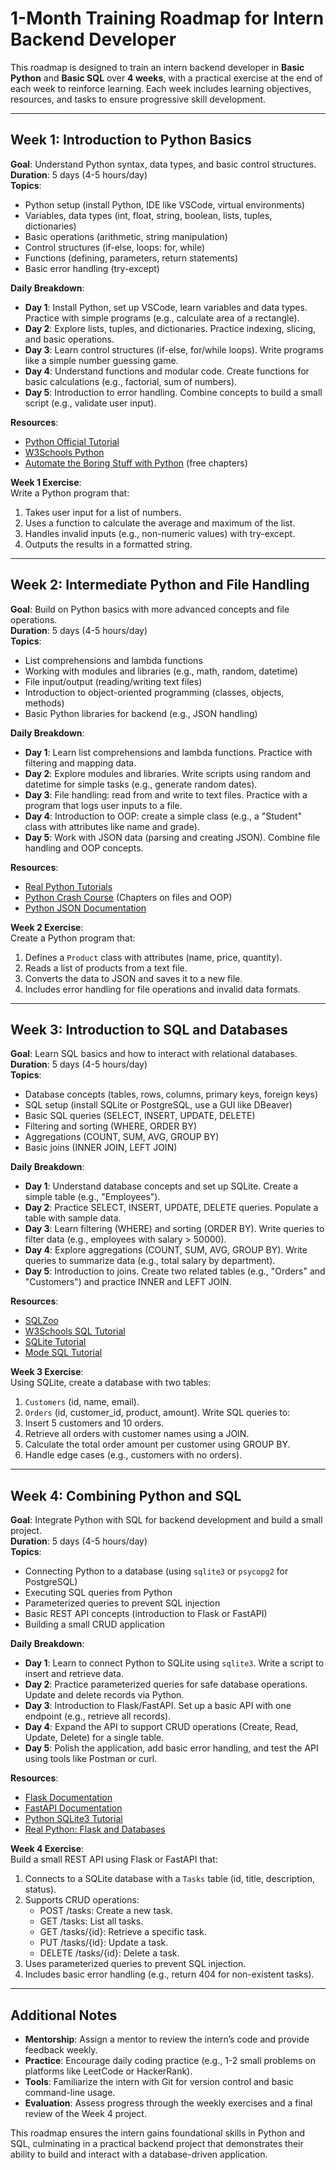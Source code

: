 # 1-Month Training Roadmap for Intern Backend Developer

This roadmap is designed to train an intern backend developer in **Basic Python** and **Basic SQL** over **4 weeks**, with a practical exercise at the end of each week to reinforce learning. Each week includes learning objectives, resources, and tasks to ensure progressive skill development.

---

## Week 1: Introduction to Python Basics

**Goal**: Understand Python syntax, data types, and basic control structures.  
**Duration**: 5 days (4-5 hours/day)  
**Topics**:

- Python setup (install Python, IDE like VSCode, virtual environments)
- Variables, data types (int, float, string, boolean, lists, tuples, dictionaries)
- Basic operations (arithmetic, string manipulation)
- Control structures (if-else, loops: for, while)
- Functions (defining, parameters, return statements)
- Basic error handling (try-except)

**Daily Breakdown**:

- **Day 1**: Install Python, set up VSCode, learn variables and data types. Practice with simple programs (e.g., calculate area of a rectangle).
- **Day 2**: Explore lists, tuples, and dictionaries. Practice indexing, slicing, and basic operations.
- **Day 3**: Learn control structures (if-else, for/while loops). Write programs like a simple number guessing game.
- **Day 4**: Understand functions and modular code. Create functions for basic calculations (e.g., factorial, sum of numbers).
- **Day 5**: Introduction to error handling. Combine concepts to build a small script (e.g., validate user input).

**Resources**:

- [Python Official Tutorial](https://docs.python.org/3/tutorial/)
- [W3Schools Python](https://www.w3schools.com/python/)
- [Automate the Boring Stuff with Python](https://automatetheboringstuff.com/) (free chapters)

**Week 1 Exercise**:  
Write a Python program that:

1. Takes user input for a list of numbers.
2. Uses a function to calculate the average and maximum of the list.
3. Handles invalid inputs (e.g., non-numeric values) with try-except.
4. Outputs the results in a formatted string.

---

## Week 2: Intermediate Python and File Handling

**Goal**: Build on Python basics with more advanced concepts and file operations.  
**Duration**: 5 days (4-5 hours/day)  
**Topics**:

- List comprehensions and lambda functions
- Working with modules and libraries (e.g., math, random, datetime)
- File input/output (reading/writing text files)
- Introduction to object-oriented programming (classes, objects, methods)
- Basic Python libraries for backend (e.g., JSON handling)

**Daily Breakdown**:

- **Day 1**: Learn list comprehensions and lambda functions. Practice with filtering and mapping data.
- **Day 2**: Explore modules and libraries. Write scripts using random and datetime for simple tasks (e.g., generate random dates).
- **Day 3**: File handling: read from and write to text files. Practice with a program that logs user inputs to a file.
- **Day 4**: Introduction to OOP: create a simple class (e.g., a "Student" class with attributes like name and grade).
- **Day 5**: Work with JSON data (parsing and creating JSON). Combine file handling and OOP concepts.

**Resources**:

- [Real Python Tutorials](https://realpython.com/)
- [Python Crash Course](https://www.amazon.com/Python-Crash-Course-Eric-Matthes/dp/1593279280) (Chapters on files and OOP)
- [Python JSON Documentation](https://docs.python.org/3/library/json.html)

**Week 2 Exercise**:  
Create a Python program that:

1. Defines a `Product` class with attributes (name, price, quantity).
2. Reads a list of products from a text file.
3. Converts the data to JSON and saves it to a new file.
4. Includes error handling for file operations and invalid data formats.

---

## Week 3: Introduction to SQL and Databases

**Goal**: Learn SQL basics and how to interact with relational databases.  
**Duration**: 5 days (4-5 hours/day)  
**Topics**:

- Database concepts (tables, rows, columns, primary keys, foreign keys)
- SQL setup (install SQLite or PostgreSQL, use a GUI like DBeaver)
- Basic SQL queries (SELECT, INSERT, UPDATE, DELETE)
- Filtering and sorting (WHERE, ORDER BY)
- Aggregations (COUNT, SUM, AVG, GROUP BY)
- Basic joins (INNER JOIN, LEFT JOIN)

**Daily Breakdown**:

- **Day 1**: Understand database concepts and set up SQLite. Create a simple table (e.g., "Employees").
- **Day 2**: Practice SELECT, INSERT, UPDATE, DELETE queries. Populate a table with sample data.
- **Day 3**: Learn filtering (WHERE) and sorting (ORDER BY). Write queries to filter data (e.g., employees with salary > 50000).
- **Day 4**: Explore aggregations (COUNT, SUM, AVG, GROUP BY). Write queries to summarize data (e.g., total salary by department).
- **Day 5**: Introduction to joins. Create two related tables (e.g., "Orders" and "Customers") and practice INNER and LEFT JOIN.

**Resources**:

- [SQLZoo](https://sqlzoo.net/)
- [W3Schools SQL Tutorial](https://www.w3schools.com/sql/)
- [SQLite Tutorial](https://www.sqlitetutorial.net/)
- [Mode SQL Tutorial](https://mode.com/sql-tutorial/)

**Week 3 Exercise**:  
Using SQLite, create a database with two tables:

1. `Customers` (id, name, email).
2. `Orders` (id, customer_id, product, amount).
Write SQL queries to:
1. Insert 5 customers and 10 orders.
2. Retrieve all orders with customer names using a JOIN.
3. Calculate the total order amount per customer using GROUP BY.
4. Handle edge cases (e.g., customers with no orders).

---

## Week 4: Combining Python and SQL

**Goal**: Integrate Python with SQL for backend development and build a small project.  
**Duration**: 5 days (4-5 hours/day)  
**Topics**:

- Connecting Python to a database (using `sqlite3` or `psycopg2` for PostgreSQL)
- Executing SQL queries from Python
- Parameterized queries to prevent SQL injection
- Basic REST API concepts (introduction to Flask or FastAPI)
- Building a small CRUD application

**Daily Breakdown**:

- **Day 1**: Learn to connect Python to SQLite using `sqlite3`. Write a script to insert and retrieve data.
- **Day 2**: Practice parameterized queries for safe database operations. Update and delete records via Python.
- **Day 3**: Introduction to Flask/FastAPI. Set up a basic API with one endpoint (e.g., retrieve all records).
- **Day 4**: Expand the API to support CRUD operations (Create, Read, Update, Delete) for a single table.
- **Day 5**: Polish the application, add basic error handling, and test the API using tools like Postman or curl.

**Resources**:

- [Flask Documentation](https://flask.palletsprojects.com/)
- [FastAPI Documentation](https://fastapi.tiangolo.com/)
- [Python SQLite3 Tutorial](https://www.sqlitetutorial.net/sqlite-python/)
- [Real Python: Flask and Databases](https://realpython.com/flask-project-python/)

**Week 4 Exercise**:  
Build a small REST API using Flask or FastAPI that:

1. Connects to a SQLite database with a `Tasks` table (id, title, description, status).
2. Supports CRUD operations:
   - POST /tasks: Create a new task.
   - GET /tasks: List all tasks.
   - GET /tasks/{id}: Retrieve a specific task.
   - PUT /tasks/{id}: Update a task.
   - DELETE /tasks/{id}: Delete a task.
3. Uses parameterized queries to prevent SQL injection.
4. Includes basic error handling (e.g., return 404 for non-existent tasks).

---

## Additional Notes

- **Mentorship**: Assign a mentor to review the intern’s code and provide feedback weekly.
- **Practice**: Encourage daily coding practice (e.g., 1-2 small problems on platforms like LeetCode or HackerRank).
- **Tools**: Familiarize the intern with Git for version control and basic command-line usage.
- **Evaluation**: Assess progress through the weekly exercises and a final review of the Week 4 project.

This roadmap ensures the intern gains foundational skills in Python and SQL, culminating in a practical backend project that demonstrates their ability to build and interact with a database-driven application.
